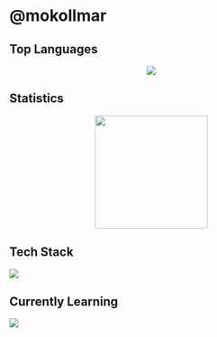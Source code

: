 # @mokollmar

## Top Languages
<div align="center">
 <img src="https://github-readme-stats.vercel.app/api/top-langs/?username=mokollmar&theme=dark&hide_border=true&hide_title=true&bg_color=00000000") />
</div>

## Statistics
<div align="center">
<img height="200px" src="https://github-readme-stats.vercel.app/api?username=mokollmar&hide_border=true&show_icons=true&count_private=true&theme=gruvbox&bg_color=00000000" />
</div>

## Tech Stack
<p align="left"> <a href="https://github.com/mokollmar"><img src="https://skillicons.dev/icons?i=vscode,dart,python,flutter,svelte,firebase,mongodb,wordpress"> </a> </p>

## Currently Learning
<p align="left"> <a href="https://github.com/mokollmar"><img src="https://skillicons.dev/icons?i=rust,tensorflow,pytorch"> </a> </p>
